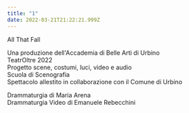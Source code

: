 ```yaml
---
title: "1"
date: 2022-03-21T21:22:21.999Z
---
```

All That Fall

Una produzione dell'Accademia di Belle Arti di Urbino\
TeatrOltre 2022\
Progetto scene, costumi, luci, video e audio\
Scuola di Scenografia\
Spettacolo allestito in collaborazione con il Comune di Urbino

Drammaturgia di Maria Arena\
Drammaturgia Video di Emanuele Rebecchini